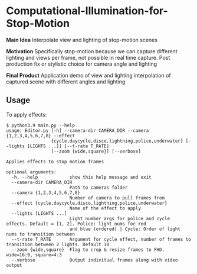 # Computational-Illumination-for-Stop-Motion

**Main Idea**
Interpolate view and lighting of stop-motion scenes

**Motivation**
Specifically stop-motion because we can capture different lighting and views per frame, not possible in real time capture. Post production fix or stylistic choice for camera angle and lighting

**Final Product**
Application demo of view and lighting interpolation of captured scene with different angles and lighting

## Usage
To apply effects:
```
$ python3.9 main.py --help
usage: Editor.py [-h] --camera-dir CAMERA_DIR --camera {1,2,3,4,5,6,7,8} --effect
                 {cycle,daycycle,disco,lightning,police,underwater} [--lights [LIGHTS ...]] [--t-rate T_RATE]
                 [--zoom {wide,square}] [--verbose]

Applies effects to stop motion frames

optional arguments:
  -h, --help            show this help message and exit
  --camera-dir CAMERA_DIR
                        Path to cameras folder
  --camera {1,2,3,4,5,6,7,8}
                        Number of camera to pull frames from
  --effect {cycle,daycycle,disco,lightning,police,underwater}
                        Name of the effect to apply
  --lights [LIGHTS ...]
                        Light number args for police and cycle effects. Default = [1, 2]. Police: light nums for red
                        and blue (ordered) | Cycle: Order of light nums to transition between
  --t-rate T_RATE       Argument for cycle effect, number of frames to transition between 2 lights. Default 10
  --zoom {wide,square}  Flag to crop & resize frames to FHD. wide=16:9, square=4:3
  --verbose             Output indivitual frames along with video output
```